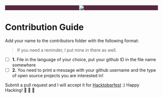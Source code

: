 
<p align="center" style="background-color: #57283e;"><img src="https://hacktoberfest.digitalocean.com/assets/logo-hacktoberfest-658b5aa2bd34e782d29c40bf6afbdff00f20fe1328efa6da17743878ba8db66f.png"></p>

# **Contribution Guide**
Add your name to the contributors folder with the following format:
> If you need a reminder, I put mine in there as well.


- [ ] **1.** File in the language of your choice, put your github ID in the file name somewhere
- [ ] **2.** You need to print a message with your github username and the type of open source projects you are interested in! 

Submit a pull request and I will accept it for [Hacktoberfest](https://hacktoberfest.digitalocean.com/) :) Happy Hacking! :ghost: :jack_o_lantern: :candy:
